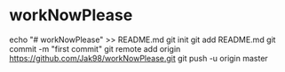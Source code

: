 # workNowPlease
echo "# workNowPlease" >> README.md
git init
git add README.md
git commit -m "first commit"
git remote add origin https://github.com/Jak98/workNowPlease.git
git push -u origin master
